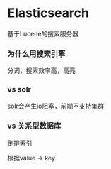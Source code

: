 # Elasticsearch

基于Lucene的搜索服务器

### 为什么用搜索引擎

分词，搜索效率高，高亮

### vs solr

solr会产生io阻塞，前期不支持集群



### vs 关系型数据库



倒排索引

根据value -> key



